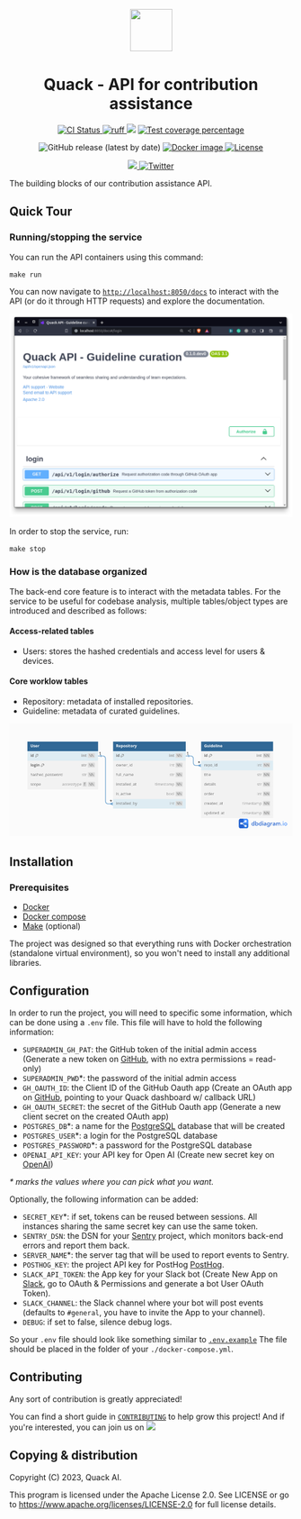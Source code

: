 <p align="center">
  <a href="https://quack-ai.com"><img src="https://uploads-ssl.webflow.com/64a6527708bc7f2ce5fd6b2a/64a654825ed3d444b47c4935_quack-logo%20(copy).png" width="75" height="75"></a>
</p>
<h1 align="center">
 Quack - API for contribution assistance
</h1>

<p align="center">
  <a href="https://github.com/quack-ai/contribution-api/actions?query=workflow%3Abuilds">
    <img alt="CI Status" src="https://img.shields.io/github/actions/workflow/status/quack-ai/contribution-api/builds.yml?branch=main&label=CI&logo=github&style=flat-square">
  </a>
  <a href="https://github.com/astral-sh/ruff">
    <img src="https://img.shields.io/badge/Linter-Ruff-FCC21B?style=flat-square&logo=ruff&logoColor=white" alt="ruff">
  </a>
  <a href="https://www.codacy.com/gh/quack-ai/contribution-api/dashboard?utm_source=github.com&amp;utm_medium=referral&amp;utm_content=quack-ai/contribution-api&amp;utm_campaign=Badge_Grade"><img src="https://app.codacy.com/project/badge/Grade/b51832763a394255941b541b0813750c"/></a>
  <a href="https://codecov.io/gh/quack-ai/contribution-api">
    <img src="https://img.shields.io/codecov/c/github/quack-ai/contribution-api.svg?logo=codecov&style=flat-square&token=fkT0jQefhO" alt="Test coverage percentage">
  </a>
</p>
<p align="center">
  <img alt="GitHub release (latest by date)" src="https://img.shields.io/github/v/release/quack-ai/contribution-api">
  <a href="https://hub.docker.com/repository/docker/quackai/contribution-api">
    <img src="https://img.shields.io/docker/v/quackai/contribution-api?style=flat-square&logo=Docker&logoColor=fff&label=Docker" alt="Docker image">
  </a>
  <a href="https://github.com/quack-ai/contribution-api/blob/main/LICENSE">
    <img src="https://img.shields.io/github/license/quack-ai/contribution-api.svg?label=License&logoColor=fff&style=flat-square" alt="License">
  </a>
</p>
<p align="center">
  <a target="_blank" href="https://discord.gg/E9rY3bVCWd" style="background:none">
    <img src="https://img.shields.io/badge/Discord-join-continue.svg?labelColor=191937&color=6F6FF7&logo=discord" />
  </a>
  <a href="https://twitter.com/quack_ai">
    <img src="https://img.shields.io/badge/-@quack_ai-1D9BF0?style=flat-square&logo=twitter&logoColor=white" alt="Twitter">
  </a>
</p>


The building blocks of our contribution assistance API.

## Quick Tour

### Running/stopping the service

You can run the API containers using this command:

```shell
make run
```

You can now navigate to [`http://localhost:8050/docs`](http://localhost:8050/docs) to interact with the API (or do it through HTTP requests) and explore the documentation.

![API Swagger screenshot](docs/quack_api_swagger.png)

In order to stop the service, run:
```shell
make stop
```


### How is the database organized

The back-end core feature is to interact with the metadata tables. For the service to be useful for codebase analysis, multiple tables/object types are introduced and described as follows:

#### Access-related tables

- Users: stores the hashed credentials and access level for users & devices.

#### Core worklow tables

- Repository: metadata of installed repositories.
- Guideline: metadata of curated guidelines.

![UML diagram](docs/db_uml.png)

## Installation

### Prerequisites

- [Docker](https://docs.docker.com/engine/install/)
- [Docker compose](https://docs.docker.com/compose/)
- [Make](https://www.gnu.org/software/make/) (optional)

The project was designed so that everything runs with Docker orchestration (standalone virtual environment), so you won't need to install any additional libraries.

## Configuration

In order to run the project, you will need to specific some information, which can be done using a `.env` file.
This file will have to hold the following information:
- `SUPERADMIN_GH_PAT`: the GitHub token of the initial admin access (Generate a new token on [GitHub](https://github.com/settings/tokens?type=beta), with no extra permissions = read-only)
- `SUPERADMIN_PWD`*: the password of the initial admin access
- `GH_OAUTH_ID`: the Client ID of the GitHub Oauth app (Create an OAuth app on [GitHub](https://github.com/settings/applications/new), pointing to your Quack dashboard w/ callback URL)
- `GH_OAUTH_SECRET`: the secret of the GitHub Oauth app (Generate a new client secret on the created OAuth app)
- `POSTGRES_DB`*: a name for the [PostgreSQL](https://www.postgresql.org/) database that will be created
- `POSTGRES_USER`*: a login for the PostgreSQL database
- `POSTGRES_PASSWORD`*: a password for the PostgreSQL database
- `OPENAI_API_KEY`: your API key for Open AI (Create new secret key on [OpenAI](https://platform.openai.com/api-keys))

_* marks the values where you can pick what you want._

Optionally, the following information can be added:
- `SECRET_KEY`*: if set, tokens can be reused between sessions. All instances sharing the same secret key can use the same token.
- `SENTRY_DSN`: the DSN for your [Sentry](https://sentry.io/) project, which monitors back-end errors and report them back.
- `SERVER_NAME`*: the server tag that will be used to report events to Sentry.
- `POSTHOG_KEY`: the project API key for PostHog [PostHog](https://eu.posthog.com/settings/project-details).
- `SLACK_API_TOKEN`: the App key for your Slack bot (Create New App on [Slack](https://api.slack.com/apps), go to OAuth & Permissions and generate a bot User OAuth Token).
- `SLACK_CHANNEL`: the Slack channel where your bot will post events (defaults to `#general`, you have to invite the App to your channel).
- `DEBUG`: if set to false, silence debug logs.

So your `.env` file should look like something similar to [`.env.example`](.env.example)
The file should be placed in the folder of your `./docker-compose.yml`.

## Contributing

Any sort of contribution is greatly appreciated!

You can find a short guide in [`CONTRIBUTING`](CONTRIBUTING.md) to help grow this project! And if you're interested, you can join us on [![](https://img.shields.io/badge/Discord-join-continue.svg?labelColor=191937&color=6F6FF7&logo=discord)](https://discord.gg/E9rY3bVCWd)


## Copying & distribution

Copyright (C) 2023, Quack AI.

This program is licensed under the Apache License 2.0.
See LICENSE or go to <https://www.apache.org/licenses/LICENSE-2.0> for full license details.
